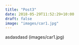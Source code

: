 ```yaml
---
title: "Post3"
date: 2018-05-29T11:52:29+10:00
draft: false
image: "images/car1.jpg"
---
```

asdasdasd
(images/car1.jpg)
